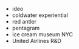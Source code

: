  - ideo
 - coldwater experiential
 - red antler
 - pentagram
 - ice cream museum NYC
 - United Airlines R&D